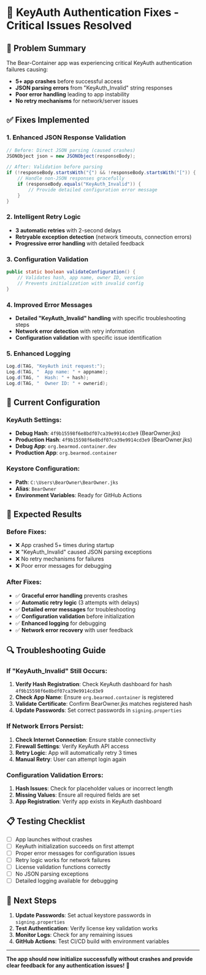 # 🔧 KeyAuth Authentication Fixes - Critical Issues Resolved

## 🚨 **Problem Summary**
The Bear-Container app was experiencing critical KeyAuth authentication failures causing:
- **5+ app crashes** before successful access
- **JSON parsing errors** from "KeyAuth_Invalid" string responses
- **Poor error handling** leading to app instability
- **No retry mechanisms** for network/server issues

## ✅ **Fixes Implemented**

### 1. **Enhanced JSON Response Validation**
```java
// Before: Direct JSON parsing (caused crashes)
JSONObject json = new JSONObject(responseBody);

// After: Validation before parsing
if (!responseBody.startsWith("{") && !responseBody.startsWith("[")) {
    // Handle non-JSON responses gracefully
    if (responseBody.equals("KeyAuth_Invalid")) {
        // Provide detailed configuration error message
    }
}
```

### 2. **Intelligent Retry Logic**
- **3 automatic retries** with 2-second delays
- **Retryable exception detection** (network timeouts, connection errors)
- **Progressive error handling** with detailed feedback

### 3. **Configuration Validation**
```java
public static boolean validateConfiguration() {
    // Validates hash, app name, owner ID, version
    // Prevents initialization with invalid config
}
```

### 4. **Improved Error Messages**
- **Detailed "KeyAuth_Invalid" handling** with specific troubleshooting steps
- **Network error detection** with retry information
- **Configuration validation** with specific issue identification

### 5. **Enhanced Logging**
```java
Log.d(TAG, "KeyAuth init request:");
Log.d(TAG, "  App name: " + appname);
Log.d(TAG, "  Hash: " + hash);
Log.d(TAG, "  Owner ID: " + ownerid);
```

## 🔐 **Current Configuration**

### **KeyAuth Settings:**
- **Debug Hash**: `4f9b15598f6e8bdf07ca39e9914cd3e9` (BearOwner.jks)
- **Production Hash**: `4f9b15598f6e8bdf07ca39e9914cd3e9` (BearOwner.jks)
- **Debug App**: `org.bearmod.container.dev`
- **Production App**: `org.bearmod.container`

### **Keystore Configuration:**
- **Path**: `C:\Users\BearOwner\BearOwner.jks`
- **Alias**: `BearOwner`
- **Environment Variables**: Ready for GitHub Actions

## 🎯 **Expected Results**

### **Before Fixes:**
- ❌ App crashed 5+ times during startup
- ❌ "KeyAuth_Invalid" caused JSON parsing exceptions
- ❌ No retry mechanisms for failures
- ❌ Poor error messages for debugging

### **After Fixes:**
- ✅ **Graceful error handling** prevents crashes
- ✅ **Automatic retry logic** (3 attempts with delays)
- ✅ **Detailed error messages** for troubleshooting
- ✅ **Configuration validation** before initialization
- ✅ **Enhanced logging** for debugging
- ✅ **Network error recovery** with user feedback

## 🔍 **Troubleshooting Guide**

### **If "KeyAuth_Invalid" Still Occurs:**
1. **Verify Hash Registration**: Check KeyAuth dashboard for hash `4f9b15598f6e8bdf07ca39e9914cd3e9`
2. **Check App Name**: Ensure `org.bearmod.container` is registered
3. **Validate Certificate**: Confirm BearOwner.jks matches registered hash
4. **Update Passwords**: Set correct passwords in `signing.properties`

### **If Network Errors Persist:**
1. **Check Internet Connection**: Ensure stable connectivity
2. **Firewall Settings**: Verify KeyAuth API access
3. **Retry Logic**: App will automatically retry 3 times
4. **Manual Retry**: User can attempt login again

### **Configuration Validation Errors:**
1. **Hash Issues**: Check for placeholder values or incorrect length
2. **Missing Values**: Ensure all required fields are set
3. **App Registration**: Verify app exists in KeyAuth dashboard

## 📋 **Testing Checklist**

- [ ] App launches without crashes
- [ ] KeyAuth initialization succeeds on first attempt
- [ ] Proper error messages for configuration issues
- [ ] Retry logic works for network failures
- [ ] License validation functions correctly
- [ ] No JSON parsing exceptions
- [ ] Detailed logging available for debugging

## 🚀 **Next Steps**

1. **Update Passwords**: Set actual keystore passwords in `signing.properties`
2. **Test Authentication**: Verify license key validation works
3. **Monitor Logs**: Check for any remaining issues
4. **GitHub Actions**: Test CI/CD build with environment variables

---

**The app should now initialize successfully without crashes and provide clear feedback for any authentication issues!** 🎉
